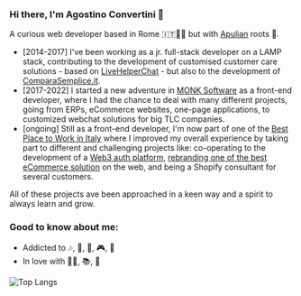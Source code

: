 ### Hi there, I'm Agostino Convertini 👋

A curious web developer based in Rome :it:🤌🏻 but with [Apulian](https://www.google.com/search?sca_esv=563029658&sxsrf=AB5stBghkD8bUnjK3kxxu3HJWCU2__00ug:1693993205722&q=apulia&tbm=isch&source=lnms&sa=X&sqi=2&ved=2ahUKEwiRmJ262JWBAxUEhv0HHXkcDBwQ0pQJegQICxAB&biw=1728&bih=832&dpr=2) roots 🌴.

- [2014-2017] I've been working as a jr. full-stack developer on a LAMP stack, contributing to the development of customised customer care solutions - based on [LiveHelperChat](https://livehelperchat.com/) - but also to the development of [ComparaSemplice.it](https://www.comparasemplice.it/).
- [2017-2022] I started a new adventure in [MONK Software](https://www.monksoftware.it/it/about-monk) as a front-end developer, where I had the chance to deal with many different projects, going from ERPs, eCommerce websites, one-page applications, to customized webchat solutions for big TLC companies.
- [ongoing] Still as a front-end developer, I'm now part of one of the [Best Place to Work in Italy](https://www.bestworkplaces.it/aziende/nebulab/) where I improved my overall experience by taking part to different and challenging projects like: co-operating to the development of a [Web3 auth platform](https://www.dynamic.xyz/), [rebranding one of the best eCommerce solution](https://solidus.io) on the web, and being a Shopify consultant for several customers.

All of these projects ave been approached in a keen way and a spirit to always learn and grow.


### Good to know about me:

- Addicted to 🎶, 🏃, 🏐, 🎮, 🧱
- In love with 👨‍🍳, 📚, 🍺

![Top Langs](https://github-readme-stats.vercel.app/api/top-langs/?username=Agostin&layout=compact)
